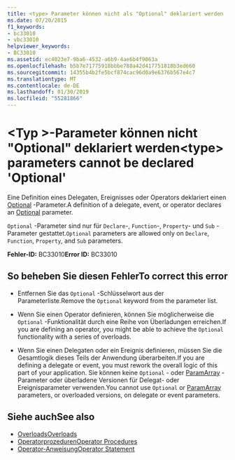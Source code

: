 ```yaml
---
title: <type> Parameter können nicht als "Optional" deklariert werden
ms.date: 07/20/2015
f1_keywords:
- bc33010
- vbc33010
helpviewer_keywords:
- BC33010
ms.assetid: ec4023e7-9ba6-4532-a6b9-4ae6b4f9063a
ms.openlocfilehash: b5b7e71775918bbbe788a42d417751818b3ed660
ms.sourcegitcommit: 14355b4b2fe5bcf874cac96d0a9e6376b567e4c7
ms.translationtype: MT
ms.contentlocale: de-DE
ms.lasthandoff: 01/30/2019
ms.locfileid: "55281866"
---
```

# <a name="type-parameters-cannot-be-declared-optional"></a><span data-ttu-id="a8d3c-102">\<Typ >-Parameter können nicht "Optional" deklariert werden</span><span class="sxs-lookup"><span data-stu-id="a8d3c-102">\<type> parameters cannot be declared 'Optional'</span></span>
<span data-ttu-id="a8d3c-103">Eine Definition eines Delegaten, Ereignisses oder Operators deklariert einen [Optional](../../visual-basic/language-reference/modifiers/optional.md) -Parameter.</span><span class="sxs-lookup"><span data-stu-id="a8d3c-103">A definition of a delegate, event, or operator declares an [Optional](../../visual-basic/language-reference/modifiers/optional.md) parameter.</span></span>  
  
 <span data-ttu-id="a8d3c-104">`Optional` -Parameter sind nur für `Declare`-, `Function`-, `Property`- und `Sub` -Parameter gestattet.</span><span class="sxs-lookup"><span data-stu-id="a8d3c-104">`Optional` parameters are allowed only on `Declare`, `Function`, `Property`, and `Sub` parameters.</span></span>  
  
 <span data-ttu-id="a8d3c-105">**Fehler-ID:** BC33010</span><span class="sxs-lookup"><span data-stu-id="a8d3c-105">**Error ID:** BC33010</span></span>  
  
## <a name="to-correct-this-error"></a><span data-ttu-id="a8d3c-106">So beheben Sie diesen Fehler</span><span class="sxs-lookup"><span data-stu-id="a8d3c-106">To correct this error</span></span>  
  
-   <span data-ttu-id="a8d3c-107">Entfernen Sie das `Optional` -Schlüsselwort aus der Parameterliste.</span><span class="sxs-lookup"><span data-stu-id="a8d3c-107">Remove the `Optional` keyword from the parameter list.</span></span>  
  
-   <span data-ttu-id="a8d3c-108">Wenn Sie einen Operator definieren, können Sie möglicherweise die `Optional` -Funktionalität durch eine Reihe von Überladungen erreichen.</span><span class="sxs-lookup"><span data-stu-id="a8d3c-108">If you are defining an operator, you might be able to achieve the `Optional` functionality with a series of overloads.</span></span>  
  
-   <span data-ttu-id="a8d3c-109">Wenn Sie einen Delegaten oder ein Ereignis definieren, müssen Sie die Gesamtlogik dieses Teils der Anwendung überarbeiten.</span><span class="sxs-lookup"><span data-stu-id="a8d3c-109">If you are defining a delegate or event, you must rework the overall logic of this part of your application.</span></span> <span data-ttu-id="a8d3c-110">Sie können keine `Optional` - oder [ParamArray](../../visual-basic/language-reference/modifiers/paramarray.md) -Parameter oder überladene Versionen für Delegat- oder Ereignisparameter verwenden.</span><span class="sxs-lookup"><span data-stu-id="a8d3c-110">You cannot use `Optional` or [ParamArray](../../visual-basic/language-reference/modifiers/paramarray.md) parameters, or overloaded versions, on delegate or event parameters.</span></span>  
  
## <a name="see-also"></a><span data-ttu-id="a8d3c-111">Siehe auch</span><span class="sxs-lookup"><span data-stu-id="a8d3c-111">See also</span></span>
- [<span data-ttu-id="a8d3c-112">Overloads</span><span class="sxs-lookup"><span data-stu-id="a8d3c-112">Overloads</span></span>](../../visual-basic/language-reference/modifiers/overloads.md)
- [<span data-ttu-id="a8d3c-113">Operatorprozeduren</span><span class="sxs-lookup"><span data-stu-id="a8d3c-113">Operator Procedures</span></span>](../../visual-basic/programming-guide/language-features/procedures/operator-procedures.md)
- [<span data-ttu-id="a8d3c-114">Operator-Anweisung</span><span class="sxs-lookup"><span data-stu-id="a8d3c-114">Operator Statement</span></span>](../../visual-basic/language-reference/statements/operator-statement.md)
